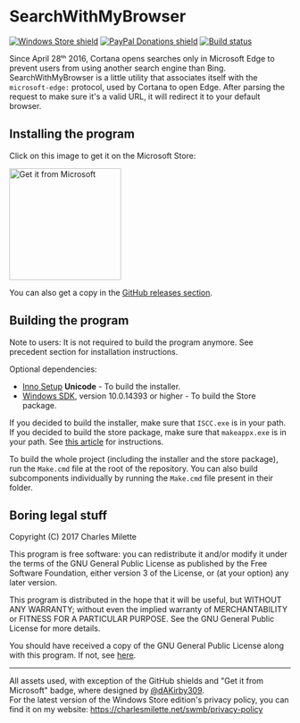 ﻿# SearchWithMyBrowser

[![Windows Store shield](https://img.shields.io/github/release/sylveon/SearchWithMyBrowser.svg?label=windows%20store&colorB=ff69b4)](https://www.microsoft.com/store/apps/9PPKNR9RK26R?ocid=badge) [![PayPal Donations shield](https://img.shields.io/badge/donations-paypal-blue.svg)](https://paypal.me/syIveon) [![Build status](https://img.shields.io/appveyor/ci/sylveon/SearchWithMyBrowser/master.svg)](https://ci.appveyor.com/project/sylveon/searchwithmybrowser)

Since April 28ᵗʰ 2016, Cortana opens searches only in Microsoft Edge to prevent users from using another search engine than Bing.  
SearchWithMyBrowser is a little utility that associates itself with the `microsoft-edge:` protocol, used by Cortana to open Edge. After parsing the request to make sure it's a valid URL, it will redirect it to your default browser.

## Installing the program

Click on this image to get it on the Microsoft Store:

[<img src="https://developer.microsoft.com/store/badges/images/English_get-it-from-MS.png" alt="Get it from Microsoft" width="200"/>](https://www.microsoft.com/store/apps/9PPKNR9RK26R?ocid=badge)

You can also get a copy in the [GitHub releases section](https://github.com/charlesmilette/SearchWithMyBrowser/releases).

## Building the program

Note to users: It is not required to build the program anymore. See precedent section for installation instructions.  

Optional dependencies:
- [Inno Setup](http://www.jrsoftware.org/isinfo.php) **Unicode** - To build the installer.
- [Windows SDK](https://developer.microsoft.com/en-us/windows/downloads/windows-10-sdk), version 10.0.14393 or higher - To build the Store package.

If you decided to build the installer, make sure that `ISCC.exe` is in your path. If you decided to build the store package, make sure that `makeappx.exe` is in your path. See [this article](https://www.howtogeek.com/118594/how-to-edit-your-system-path-for-easy-command-line-access/) for instructions.  

To build the whole project (including the installer and the store package), run the `Make.cmd` file at the root of the repository. You can also build subcomponents individually by running the `Make.cmd` file present in their folder.

## Boring legal stuff

Copyright (C) 2017  Charles Milette

This program is free software: you can redistribute it and/or modify it under the terms of the GNU General Public License as published by the Free Software Foundation, either version 3 of the License, or (at your option) any later version.

This program is distributed in the hope that it will be useful, but WITHOUT ANY WARRANTY; without even the implied warranty of MERCHANTABILITY or FITNESS FOR A PARTICULAR PURPOSE.  See the GNU General Public License for more details.

You should have received a copy of the GNU General Public License along with this program.  If not, see [here](http://www.gnu.org/licenses/).

----------------------------

All assets used, with exception of the GitHub shields and "Get it from Microsoft" badge, where designed by [@dAKirby309](https://github.com/dAKirby309).  
For the latest version of the Windows Store edition's privacy policy, you can find it on my website: https://charlesmilette.net/swmb/privacy-policy
